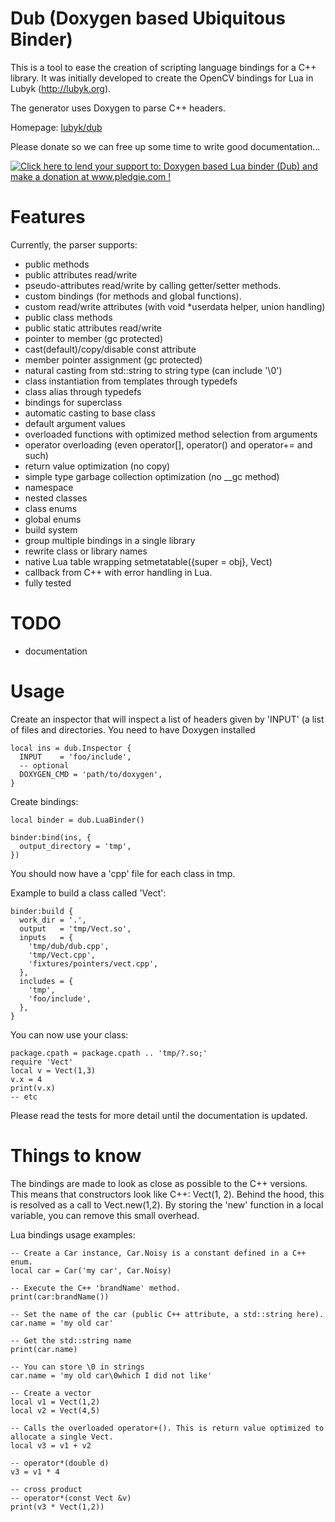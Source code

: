 # Dub (Doxygen based Ubiquitous Binder)

This is a tool to ease the creation of scripting language bindings for a C++ library.
It was initially developed to create the OpenCV bindings for Lua in Lubyk (http://lubyk.org).

The generator uses Doxygen to parse C++ headers.

Homepage: [lubyk/dub](http://lubyk.org/en/project311.html)

Please donate so we can free up some time to write good documentation...

[![Click here to lend your support to: Doxygen based Lua binder (Dub) and make a donation at www.pledgie.com !](https://www.pledgie.com/campaigns/17041.png?skin_name=chrome)](http://www.pledgie.com/campaigns/17041)


# Features

Currently, the parser supports:

* public methods
* public attributes read/write
* pseudo-attributes read/write by calling getter/setter methods.
* custom bindings (for methods and global functions).
* custom read/write attributes (with void *userdata helper, union handling)
* public class methods
* public static attributes read/write
* pointer to member (gc protected)
* cast(default)/copy/disable const attribute
* member pointer assignment (gc protected)
* natural casting from std::string to string type (can include '\0')
* class instantiation from templates through typedefs
* class alias through typedefs
* bindings for superclass
* automatic casting to base class
* default argument values
* overloaded functions with optimized method selection from arguments
* operator overloading (even operator[], operator() and operator+= and such)
* return value optimization (no copy)
* simple type garbage collection optimization (no __gc method)
* namespace
* nested classes
* class enums
* global enums
* build system
* group multiple bindings in a single library
* rewrite class or library names
* native Lua table wrapping setmetatable({super = obj}, Vect)
* callback from C++ with error handling in Lua.
* fully tested

# TODO

* documentation

# Usage

Create an inspector that will inspect a list of headers given by 'INPUT' (a list
of files and directories. You need to have Doxygen installed

    local ins = dub.Inspector {
      INPUT    = 'foo/include',
      -- optional
      DOXYGEN_CMD = 'path/to/doxygen',
    }
  
Create bindings:

    local binder = dub.LuaBinder()
  
    binder:bind(ins, {
      output_directory = 'tmp',
    })
    
You should now have a 'cpp' file for each class in tmp.

Example to build a class called 'Vect':

    binder:build {
      work_dir = '.',
      output   = 'tmp/Vect.so',
      inputs   = {
        'tmp/dub/dub.cpp',
        'tmp/Vect.cpp',
        'fixtures/pointers/vect.cpp',
      },
      includes = {
        'tmp',
        'foo/include',
      },
    }     

You can now use your class:

    package.cpath = package.cpath .. 'tmp/?.so;'
    require 'Vect'
    local v = Vect(1,3)
    v.x = 4
    print(v.x)
    -- etc

Please read the tests for more detail until the documentation is updated.

# Things to know

The bindings are made to look as close as possible to the C++ versions. This means that constructors look like C++: Vect(1, 2). Behind the hood, this is resolved as a call to Vect.new(1,2). By storing the 'new' function in a local variable, you can remove this small overhead.

Lua bindings usage examples:

    -- Create a Car instance, Car.Noisy is a constant defined in a C++ enum.
    local car = Car('my car', Car.Noisy)
  
    -- Execute the C++ 'brandName' method.
    print(car:brandName())
  
    -- Set the name of the car (public C++ attribute, a std::string here).
    car.name = 'my old car'
  
    -- Get the std::string name
    print(car.name)
  
    -- You can store \0 in strings
    car.name = 'my old car\0which I did not like'
  
    -- Create a vector
    local v1 = Vect(1,2)
    local v2 = Vect(4,5)
  
    -- Calls the overloaded operator+(). This is return value optimized to allocate a single Vect.
    local v3 = v1 + v2
  
    -- operator*(double d)
    v3 = v1 * 4
  
    -- cross product
    -- operator*(const Vect &v)
    print(v3 * Vect(1,2))


